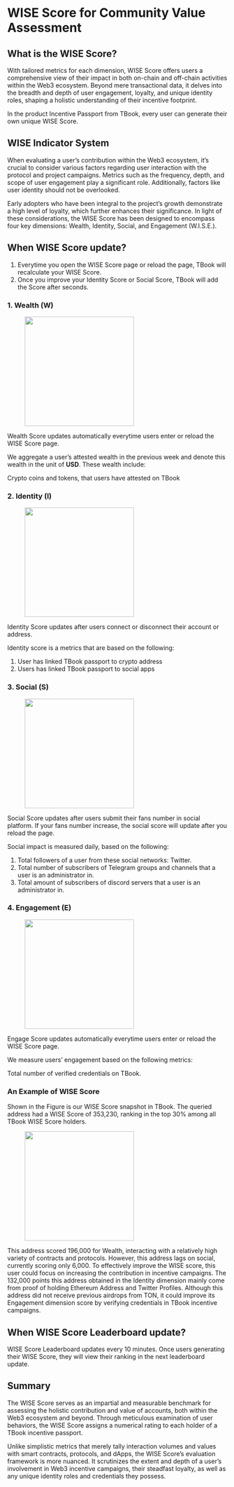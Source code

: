 # WISE Score for Community Value Assessment

## What is the WISE Score?

With tailored metrics for each dimension, WISE Score offers users a comprehensive view of their impact in both on-chain and off-chain activities within the Web3 ecosystem. Beyond mere transactional data, it delves into the breadth and depth of user engagement, loyalty, and unique identity roles, shaping a holistic understanding of their incentive footprint.

In the product Incentive Passport from TBook, every user can generate their own unique WISE Score.

## WISE Indicator System

When evaluating a user’s contribution within the Web3 ecosystem, it’s crucial to consider various factors regarding user interaction with the protocol and project campaigns. Metrics such as the frequency, depth, and scope of user engagement play a significant role. Additionally, factors like user identity should not be overlooked.

Early adopters who have been integral to the project’s growth demonstrate a high level of loyalty, which further enhances their significance. In light of these considerations, the WISE Score has been designed to encompass four key dimensions: Wealth, Identity, Social, and Engagement (W.I.S.E.).

## When WISE Score update?

1. Everytime you open the WISE Score page or reload the page, TBook will recalculate your WISE Score.
2. Once you improve your Identity Score or Social Score, TBook will add the Score after seconds.

### 1. Wealth (W)

<div align="left">

<figure><img src="pics/WealthScore.png" alt="" width="250"><figcaption></figcaption></figure>
</div>

Wealth Score updates automatically everytime users enter or reload the WISE Score page.

We aggregate a user’s attested wealth in the previous week and denote this wealth in the unit of **USD**. These wealth include:

Crypto coins and tokens, that users have attested on TBook

### 2. Identity (I)

<div align="left">

<figure><img src="pics/IdentityScore.png" alt="" width="250"><figcaption></figcaption></figure>
</div>

Identity Score updates after users connect or disconnect their account or address.

Identity score is a metrics that are based on the following:

1. User has linked TBook passport to crypto address
2. Users has linked TBook passport to social apps

### 3. Social (S)

<div align="left">

<figure><img src="pics/SocialScore.png" alt="" width="250"><figcaption></figcaption></figure>
</div>

Social Score updates after users submit their fans number in social platform.
If your fans number increase, the social score will update after you reload the page.

Social impact is measured daily, based on the following:

1. Total followers of a user from these social networks: Twitter.
2. Total number of subscribers of Telegram groups and channels that a user is an administrator in.
3. Total amount of subscribers of discord servers that a user is an administrator in.

### 4. Engagement (E)

<div align="left">

<figure><img src="pics/EngageScore.png" alt="" width="250"><figcaption></figcaption></figure>
</div>

Engage Score updates automatically everytime users enter or reload the WISE Score page.

We measure users’ engagement based on the following metrics:

Total number of verified credentials on TBook.

### An Example of WISE Score

Shown in the Figure is our WISE Score snapshot in TBook. The queried address had a WISE Score of 353,230, ranking in the top 30% among all TBook WISE Score holders.

<div align="left">

<figure><img src="pics/examplewise.png" alt="" width="250"><figcaption></figcaption></figure>
</div>

This address scored 196,000 for Wealth, interacting with a relatively high variety of contracts and protocols. However, this address lags on social, currently scoring only 6,000. To effectively improve the WISE score, this user could focus on increasing the contribution in incentive campaigns. The 132,000 points this address obtained in the Identity dimension mainly come from proof of holding Ethereum Address and Twitter Profiles. Although this address did not receive previous airdrops from TON, it could improve its Engagement dimension score by verifying credentials in TBook incentive campaigns.

## When WISE Score Leaderboard update?
WISE Score Leaderboard updates every 10 minutes.
Once users generating their WISE Score, they will view their ranking in the next leaderboard update.

## Summary

The WISE Score serves as an impartial and measurable benchmark for assessing the holistic contribution and value of accounts, both within the Web3 ecosystem and beyond. Through meticulous examination of user behaviors, the WISE Score assigns a numerical rating to each holder of a TBook incentive passport.

Unlike simplistic metrics that merely tally interaction volumes and values with smart contracts, protocols, and dApps, the WISE Score’s evaluation framework is more nuanced. It scrutinizes the extent and depth of a user’s involvement in Web3 incentive campaigns, their steadfast loyalty, as well as any unique identity roles and credentials they possess.
